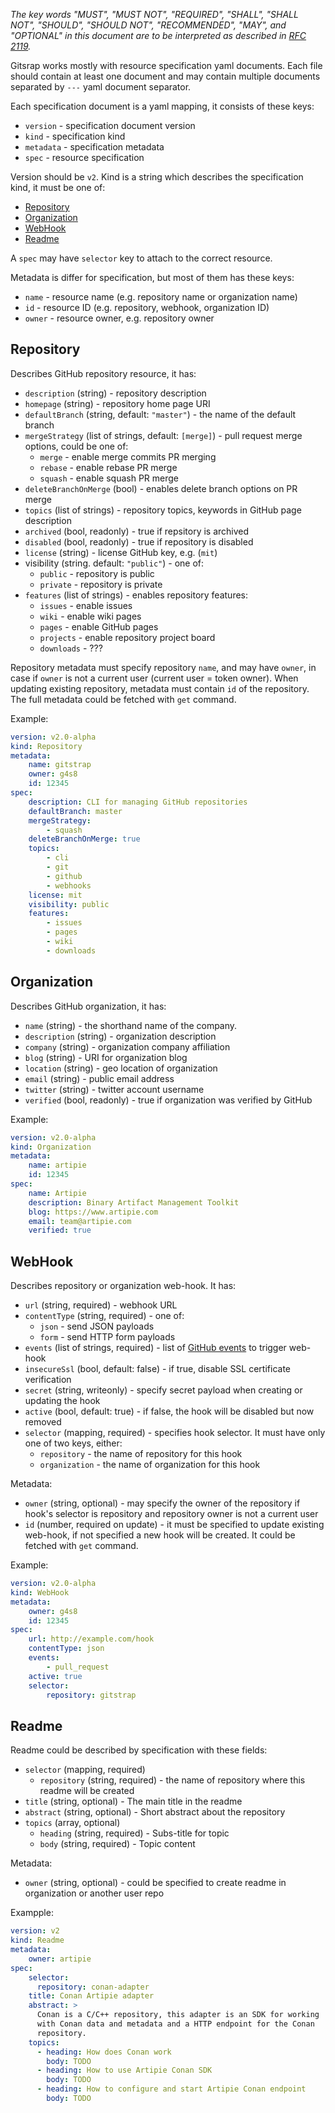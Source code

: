 
   *The key words "MUST", "MUST NOT", "REQUIRED", "SHALL", "SHALL NOT",
   "SHOULD", "SHOULD NOT", "RECOMMENDED", "MAY", and "OPTIONAL" in this
   document are to be interpreted as described in [RFC 2119](https://tools.ietf.org/html/rfc2119).*

Gitsrap works mostly with resource specification yaml documents. Each file should contain at least one document and may contain multiple documents separated by `---` yaml document separator.

Each specification document is a yaml mapping, it consists of these keys:
 - `version` - specification document version
 - `kind` - specification kind
 - `metadata` - specification metadata
 - `spec` - resource specification

Version should be `v2`. Kind is a string which describes the specification kind, it must be one of:
 - [Repository](#Repository)
 - [Organization](#Organization)
 - [WebHook](#WebHook)
 - [Readme](#Readme)

A `spec` may have `selector` key to attach to the correct resource.

Metadata is differ for specification, but most of them has these keys:
 - `name` - resource name (e.g. repository name or organization name)
 - `id` - resource ID (e.g. repository, webhook, organization ID)
 - `owner` - resource owner, e.g. repository owner

## Repository

Describes GitHub repository resource, it has:
 - `description` (string) - repository description
 - `homepage` (string) - repository home page URI
 - `defaultBranch` (string, default: `"master"`) - the name of the default branch
 - `mergeStrategy` (list of strings, default: `[merge]`) - pull request merge options, could be one of:
   - `merge` - enable merge commits PR merging
   - `rebase` - enable rebase PR merge
   - `squash` - enable squash PR merge
 - `deleteBranchOnMerge` (bool) - enables delete branch options on PR merge
 - `topics` (list of strings) - repository topics, keywords in GitHub page description
 - `archived` (bool, readonly) - true if repsitory is archived
 - `disabled` (bool, readonly) - true if repository is disabled
 - `license` (string) - license GitHub key, e.g. (`mit`)
 - visibility (string. default: `"public"`) - one of:
   - `public` - repository is public
   - `private` - repository is private
 - `features` (list of strings) - enables repository features:
   - `issues` - enable issues
   - `wiki` - enable wiki pages
   - `pages` - enable GitHub pages
   - `projects` - enable repository project board
   - `downloads` - ???

Repository metadata must specify repository `name`, and may have `owner`, in case if `owner` is not a current user (current user = token owner). When updating existing repository, metadata must contain `id` of the repository. The full metadata could be fetched with `get` command.

Example:
```yaml
version: v2.0-alpha
kind: Repository
metadata:
    name: gitstrap
    owner: g4s8
    id: 12345
spec:
    description: CLI for managing GitHub repositories
    defaultBranch: master
    mergeStrategy:
        - squash
    deleteBranchOnMerge: true
    topics:
        - cli
        - git
        - github
        - webhooks
    license: mit
    visibility: public
    features:
        - issues
        - pages
        - wiki
        - downloads
```

## Organization

Describes GitHub organization, it has:
 - `name` (string) - the shorthand name of the company.
 - `description` (string) - organization description
 - `company` (string) - organization company affiliation
 - `blog` (string) - URI for organization blog
 - `location` (string) - geo location of organization
 - `email` (string) - public email address
 - `twitter` (string) - twitter account username
 - `verified` (bool, readonly) - true if organization was verified by GitHub

Example:
```yaml
version: v2.0-alpha
kind: Organization
metadata:
    name: artipie
    id: 12345
spec:
    name: Artipie
    description: Binary Artifact Management Toolkit
    blog: https://www.artipie.com
    email: team@artipie.com
    verified: true
```

## WebHook

Describes repository or organization web-hook. It has:
 - `url` (string, required) - webhook URL
 - `contentType` (string, required) - one of:
   - `json` - send JSON payloads
   - `form` - send HTTP form payloads
 - `events` (list of strings, required) - list of [GitHub events](https://docs.github.com/en/developers/webhooks-and-events/webhook-events-and-payloads) to trigger web-hook
 - `insecureSsl` (bool, default: false) - if true, disable SSL certificate verification
 - `secret` (string, writeonly) - specify secret payload when creating or updating the hook
 - `active` (bool, default: true) - if false, the hook will be disabled but now removed
 - `selector` (mapping, required) - specifies hook selector. It must have only one of two keys, either:
   - `repository` - the name of repository for this hook
   - `organization` - the name of organization for this hook

Metadata:
 - `owner` (string, optional) - may specify the owner of the repository if hook's selector is repository and repository owner is not a current user
 - `id` (number, required on update) - it must be specified to update existing web-hook, if not specified a new hook will be created. It could be fetched with `get` command.

Example:
```yaml
version: v2.0-alpha
kind: WebHook
metadata:
    owner: g4s8
    id: 12345
spec:
    url: http://example.com/hook
    contentType: json
    events:
        - pull_request
    active: true
    selector:
        repository: gitstrap
```

## Readme

Readme could be described by specification with these fields:
 - `selector` (mapping, required)
   - `repository` (string, required) - the name of repository where this readme will be created
 - `title` (string, optional) - The main title in the readme
 - `abstract` (string, optional) - Short abstract about the repository
 - `topics` (array, optional)
   - `heading` (string, required) - Subs-title for topic
   - `body` (string, required) -  Topic content

Metadata:
 - `owner` (string, optional) - could be specified to create readme in organization or another user repo

Exampple:
```yaml
version: v2
kind: Readme
metadata:
    owner: artipie
spec:
    selector:
      repository: conan-adapter
    title: Conan Artipie adapter
    abstract: >
      Conan is a C/C++ repository, this adapter is an SDK for working
      with Conan data and metadata and a HTTP endpoint for the Conan
      repository.
    topics:
      - heading: How does Conan work
        body: TODO
      - heading: How to use Artipie Conan SDK
        body: TODO
      - heading: How to configure and start Artipie Conan endpoint
        body: TODO
```